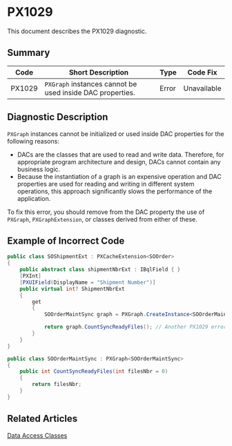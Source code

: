 # PX1029
This document describes the PX1029 diagnostic.

## Summary

| Code   | Short Description                                         | Type  | Code Fix    | 
| ------ | --------------------------------------------------------- | ----- | ----------- | 
| PX1029 | `PXGraph` instances cannot be used inside DAC properties. | Error | Unavailable |

## Diagnostic Description
`PXGraph` instances cannot be initialized or used inside DAC properties for the following reasons: 
 - DACs are the classes that are used to read and write data. Therefore, for appropriate program architecture and design, DACs cannot contain any business logic. 
 - Because the instantiation of a graph is an expensive operation and DAC properties are used for reading and writing in different system operations, this approach significantly slows the performance of the application.

To fix this error, you should remove from the DAC property the use of `PXGraph`, `PXGraphExtension`, or classes derived from either of these.

## Example of Incorrect Code

```C#
public class SOShipmentExt : PXCacheExtension<SOOrder>
{
    public abstract class shipmentNbrExt : IBqlField { }
    [PXInt]
    [PXUIField(DisplayName = "Shipment Number")]
    public virtual int? ShipmentNbrExt
    {
        get
        {
            SOOrderMaintSync graph = PXGraph.CreateInstance<SOOrderMaintSync>(); // The PX1029 error is displayed for this line.

            return graph.CountSyncReadyFiles(); // Another PX1029 error is displayed for this line.
        }
    }
}

public class SOOrderMaintSync : PXGraph<SOOrderMaintSync>
{
    public int CountSyncReadyFiles(int filesNbr = 0)
    {
        return filesNbr;
    }
}
```

## Related Articles

[Data Access Classes](https://help.acumatica.com/Help?ScreenId=ShowWiki&pageid=3f6ee8e9-b29e-4dab-b4f8-4406c3ef101d)